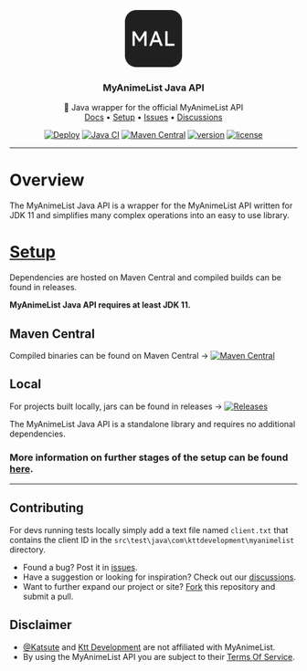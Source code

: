 <p align="center">
    <a href="https://github.com/Katsute/MyAnimeList-Java-API">
        <img src="https://raw.githubusercontent.com/Katsute/MyAnimeList-Java-API/main/logo.png" alt="Logo" width="100" height="100">
    </a>
    <h3 align="center">MyAnimeList Java API</h3>
    <p align="center">
        📘 Java wrapper for the official MyAnimeList API
        <br />
        <a href="https://myanimelist.kttdevelopment.com/documentation/">Docs</a>
        •
        <a href="https://myanimelist.kttdevelopment.com/setup/">Setup</a>
        •
        <a href="https://github.com/Katsute/MyAnimeList-Java-API/issues">Issues</a>
        •
        <a href="https://github.com/Katsute/MyAnimeList-Java-API/discussions">Discussions</a>
    </p>
</p>

<p align="center">
    <a href="https://github.com/Katsute/MyAnimeList-Java-API/actions?query=workflow%3ADeploy"><img title="Deploy" src="https://github.com/Katsute/MyAnimeList-Java-API/workflows/Deploy/badge.svg"></a>
    <a href="https://github.com/Katsute/MyAnimeList-Java-API/actions?query=workflow%3A%22Java+CI%22"><img title="Java CI" src="https://github.com/Katsute/MyAnimeList-Java-API/workflows/Java%20CI/badge.svg"></a>
    <a href="https://mvnrepository.com/artifact/com.kttdevelopment/myanimelist"><img title="Maven Central" src="https://img.shields.io/maven-central/v/com.kttdevelopment/MyAnimeList-Java-API"></a>
    <a href="https://github.com/Katsute/MyAnimeList-Java-API/releases"><img title="version" src="https://img.shields.io/github/v/release/Katsute/MyAnimeList-Java-API"></a>
    <a href="https://github.com/Katsute/MyAnimeList-Java-API/blob/main/LICENSE"><img title="license" src="https://img.shields.io/github/license/Katsute/MyAnimeList-Java-API"></a>
</p>

---

# Overview

The MyAnimeList Java API is a wrapper for the MyAnimeList API written for JDK 11 and simplifies many complex operations into an easy to use library.

# [Setup](https://myanimelist.kttdevelopment.com/setup)

Dependencies are hosted on Maven Central and compiled builds can be found in releases.

**MyAnimeList Java API requires at least JDK 11.**

## Maven Central

Compiled binaries can be found on Maven Central → [![Maven Central](https://img.shields.io/maven-central/v/com.kttdevelopment/MyAnimeList-Java-API)](https://mvnrepository.com/artifact/com.kttdevelopment/myanimelist)

## Local

For projects built locally, jars can be found in releases → [![Releases](https://img.shields.io/github/v/release/Katsute/MyAnimeList-Java-API)](https://github.com/Katsute/MyAnimeList-Java-API/releases)

The MyAnimeList Java API is a standalone library and requires no additional dependencies.


### More information on further stages of the setup can be found [here](https://myanimelist.kttdevelopment.com/setup).

---

## Contributing

For devs running tests locally simply add a text file named `client.txt` that contains the client ID in the `src\test\java\com\kttdevelopment\myanimelist` directory.

- Found a bug? Post it in [issues](https://github.com/Katsute/MyAnimeList-Java-API/issues).
- Have a suggestion or looking for inspiration? Check out our [discussions](https://github.com/Katsute/MyAnimeList-Java-API/discussions).
- Want to further expand our project or site? [Fork](https://github.com/Katsute/MyAnimeList-Java-API/fork) this repository and submit a pull.

## Disclaimer
- [@Katsute](https://github.com/Katsute) and [Ktt&nbsp;Development](https://github.com/Ktt-Development) are not affiliated with MyAnimeList.
- By using the MyAnimeList API you are subject to their [Terms Of Service](https://myanimelist.net/static/apiagreement.html).
